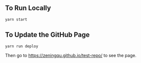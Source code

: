 ## To Run Locally

```bash
yarn start
```

## To Update the GitHub Page

```bash
yarn run deploy
```
Then go to https://zeningqu.github.io/test-repo/ to see the page.